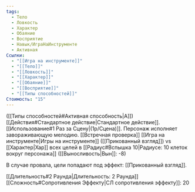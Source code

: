 ```yaml
---
tags:
  - Тело
  - Ловкость
  - Характер
  - Обаяние
  - Восприятие
  - Навык/ИграНаИнструменте
  - Активная
Ссылки:
  - "[[Игра на инструменте]]"
  - "[[Тело]]"
  - "[[Ловкость]]"
  - "[[Характер]]"
  - "[[Обаяние]]"
  - "[[Восприятие]]"
  - "[[Типы способностей]]"
Стоимость: "15"
---
```

([[Типы способностей#Активная способность|А]]) [[Действия#Стандартное действие|Стандартное действие]]. [[Использование#1 Раз за Сцену|(1р/Сцена)]]. Персонаж исполняет завораживающую мелодию. [[Встречная проверка]] [[Игра на инструменте|Игры на инструменте]] ([[Прикованный взгляд]]) vs [[Характер|Хар]] всех целей в [[Радиус#Вспышка 10|Радиусе: 10 клеток вокруг персонажа]] ([[Выносливость|Вын]]: -8)

В случае провала, цели попадают под эффект: [[Прикованный взгляд]]. 

[[Длительность#2 Раунда|Длительность: 2 Раунда]] 
[[Сложность#Cопротивления Эффекту|СЛ сопротивления эффекту]]: 20